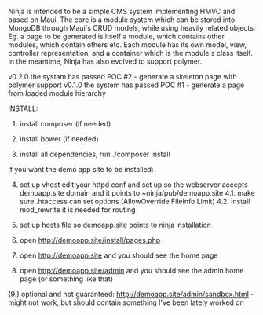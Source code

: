 Ninja is intended to be a simple CMS system implementing HMVC and based on Maui.
The core is a module system which can be stored into MongoDB through Maui's
	CRUD models, while using heavily related objects. Eg. a page to be generated
	is itself a module, which contains other modules, which contain others etc.
	Each module has its own model, view, controller representation, and a
	container which is the module's class itself.
In the meantime, Ninja has also evolved to support polymer.

v0.2.0 the systam has passed POC #2 - generate a skeleton page with polymer support
v0.1.0 the system has passed POC #1 - generate a page from loaded module hierarchy

INSTALL:

1. install composer (if needed)

2. install bower (if needed)

3. install all dependencies, run
./composer install

if you want the demo app site to be installed:

4. set up vhost
edit your httpd conf and set up so the webserver accepts demoapp.site domain
	and it points to ~ninja/pub/demoapp.site
4.1. make sure .htaccess can set options (AllowOverride FileInfo Limit)
4.2. install mod_rewrite it is needed for routing

5. set up hosts file so demoapp.site points to ninja installation

6. open http://demoapp.site/install/pages.php

7. open http://demoapp.site and you should see the home page

8. open http://demoapp.site/admin and you should see the admin home page (or something like that)

(9.) optional and not guaranteed: http://demoapp.site/admin/sandbox.html - might not work, but should contain something
	I've been lately worked on

